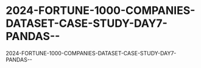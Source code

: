 # 2024-FORTUNE-1000-COMPANIES-DATASET-CASE-STUDY-DAY7-PANDAS--
2024-FORTUNE-1000-COMPANIES-DATASET-CASE-STUDY-DAY7-PANDAS--
